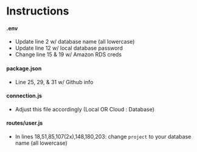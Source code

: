 # Instructions

#### .env
- Update line 2 w/ database name (all lowercase)
- Update line 12 w/ local database password
- Change line 15 & 19 w/ Amazon RDS creds

#### package.json
- Line 25, 29, & 31 w/ Github info

#### connection.js
- Adjust this file accordingly (Local OR Cloud : Database)

#### routes/user.js
- In lines 18,51,85,107(2x),148,180,203: change `project` to your database name (all lowercase)
